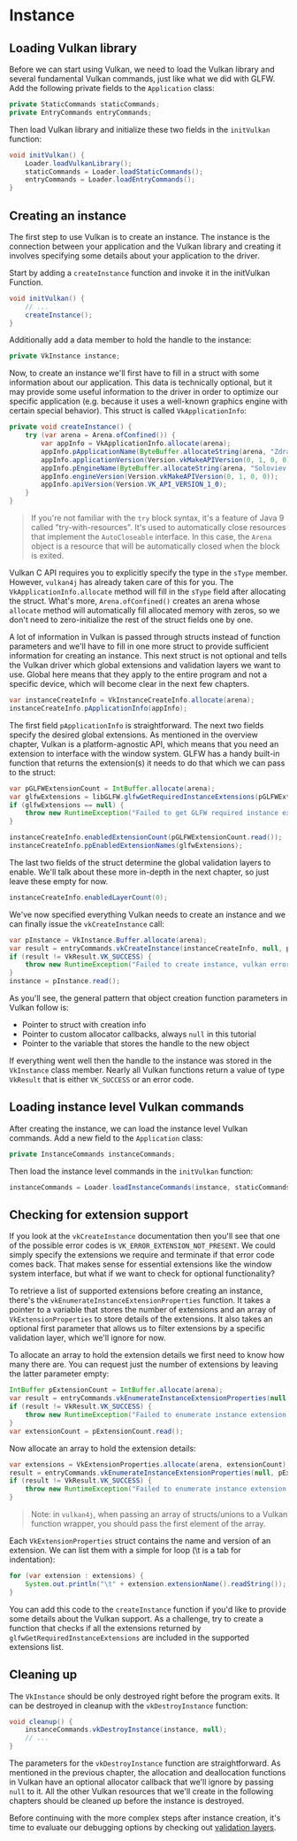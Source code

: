 # Instance

## Loading Vulkan library

Before we can start using Vulkan, we need to load the Vulkan library and several fundamental Vulkan commands, just like what we did with GLFW. Add the following private fields to the `Application` class:

```java
private StaticCommands staticCommands;
private EntryCommands entryCommands;
```

Then load Vulkan library and initialize these two fields in the `initVulkan` function:

```java
void initVulkan() {
    Loader.loadVulkanLibrary();
    staticCommands = Loader.loadStaticCommands();
    entryCommands = Loader.loadEntryCommands();
}
```

## Creating an instance

The first step to use Vulkan is to create an instance. The instance is the connection between your application and the Vulkan library and creating it involves specifying some details about your application to the driver.

Start by adding a `createInstance` function and invoke it in the initVulkan Function.

```java
void initVulkan() {
    // ...
    createInstance();
}
```

Additionally add a data member to hold the handle to the instance:

```java
private VkInstance instance;
```

Now, to create an instance we'll first have to fill in a struct with some information about our application. This data is technically optional, but it may provide some useful information to the driver in order to optimize our specific application (e.g. because it uses a well-known graphics engine with certain special behavior). This struct is called `VkApplicationInfo`:

```java
private void createInstance() {
    try (var arena = Arena.ofConfined()) {
        var appInfo = VkApplicationInfo.allocate(arena);
        appInfo.pApplicationName(ByteBuffer.allocateString(arena, "Zdravstvuyte, Vulkan!"));
        appInfo.applicationVersion(Version.vkMakeAPIVersion(0, 1, 0, 0));
        appInfo.pEngineName(ByteBuffer.allocateString(arena, "Soloviev D-30"));
        appInfo.engineVersion(Version.vkMakeAPIVersion(0, 1, 0, 0));
        appInfo.apiVersion(Version.VK_API_VERSION_1_0);
    }
}
```

> If you're not familiar with the `try` block syntax, it's a feature of Java 9 called "try-with-resources". It's used to automatically close resources that implement the `AutoCloseable` interface. In this case, the `Arena` object is a resource that will be automatically closed when the block is exited.

Vulkan C API requires you to explicitly specify the type in the `sType` member. However, `vulkan4j` has already taken care of this for you. The `VkApplicationInfo.allocate` method will fill in the `sType` field after allocating the struct. What's more, `Arena.ofConfined()` creates an arena whose `allocate` method will automatically fill allocated memory with zeros, so we don't need to zero-initialize the rest of the struct fields one by one.

A lot of information in Vulkan is passed through structs instead of function parameters and we'll have to fill in one more struct to provide sufficient information for creating an instance. This next struct is not optional and tells the Vulkan driver which global extensions and validation layers we want to use. Global here means that they apply to the entire program and not a specific device, which will become clear in the next few chapters.

```java
var instanceCreateInfo = VkInstanceCreateInfo.allocate(arena);
instanceCreateInfo.pApplicationInfo(appInfo);
```

The first field `pApplicationInfo` is straightforward. The next two fields specify the desired global extensions. As mentioned in the overview chapter, Vulkan is a platform-agnostic API, which means that you need an extension to interface with the window system. GLFW has a handy built-in function that returns the extension(s) it needs to do that which we can pass to the struct:

```java
var pGLFWExtensionCount = IntBuffer.allocate(arena);
var glfwExtensions = libGLFW.glfwGetRequiredInstanceExtensions(pGLFWExtensionCount);
if (glfwExtensions == null) {
    throw new RuntimeException("Failed to get GLFW required instance extensions");
}

instanceCreateInfo.enabledExtensionCount(pGLFWExtensionCount.read());
instanceCreateInfo.ppEnabledExtensionNames(glfwExtensions);
```

The last two fields of the struct determine the global validation layers to enable. We'll talk about these more in-depth in the next chapter, so just leave these empty for now.

```java
instanceCreateInfo.enabledLayerCount(0);
```

We've now specified everything Vulkan needs to create an instance and we can finally issue the `vkCreateInstance` call:

```java
var pInstance = VkInstance.Buffer.allocate(arena);
var result = entryCommands.vkCreateInstance(instanceCreateInfo, null, pInstance);
if (result != VkResult.VK_SUCCESS) {
    throw new RuntimeException("Failed to create instance, vulkan error code: " + VkResult.explain(result));
}
instance = pInstance.read();
```

As you'll see, the general pattern that object creation function parameters in Vulkan follow is:

- Pointer to struct with creation info
- Pointer to custom allocator callbacks, always `null` in this tutorial
- Pointer to the variable that stores the handle to the new object

If everything went well then the handle to the instance was stored in the `VkInstance` class member. Nearly all Vulkan functions return a value of type `VkResult` that is either `VK_SUCCESS` or an error code.

## Loading instance level Vulkan commands

After creating the instance, we can load the instance level Vulkan commands. Add a new field to the `Application` class:

```java
private InstanceCommands instanceCommands;
```

Then load the instance level commands in the `initVulkan` function:

```java
instanceCommands = Loader.loadInstanceCommands(instance, staticCommands);
```

## Checking for extension support

If you look at the `vkCreateInstance` documentation then you'll see that one of the possible error codes is `VK_ERROR_EXTENSION_NOT_PRESENT`. We could simply specify the extensions we require and terminate if that error code comes back. That makes sense for essential extensions like the window system interface, but what if we want to check for optional functionality?

To retrieve a list of supported extensions before creating an instance, there's the `vkEnumerateInstanceExtensionProperties` function. It takes a pointer to a variable that stores the number of extensions and an array of `VkExtensionProperties` to store details of the extensions. It also takes an optional first parameter that allows us to filter extensions by a specific validation layer, which we'll ignore for now.

To allocate an array to hold the extension details we first need to know how many there are. You can request just the number of extensions by leaving the latter parameter empty:

```java
IntBuffer pExtensionCount = IntBuffer.allocate(arena);
var result = entryCommands.vkEnumerateInstanceExtensionProperties(null, pExtensionCount, null);
if (result != VkResult.VK_SUCCESS) {
    throw new RuntimeException("Failed to enumerate instance extension properties, vulkan error code: " + VkResult.explain(result));
}
var extensionCount = pExtensionCount.read();
```

Now allocate an array to hold the extension details:

```java
var extensions = VkExtensionProperties.allocate(arena, extensionCount);
result = entryCommands.vkEnumerateInstanceExtensionProperties(null, pExtensionCount, extensions[0]);
if (result != VkResult.VK_SUCCESS) {
    throw new RuntimeException("Failed to enumerate instance extension properties, vulkan error code: " + VkResult.explain(result));
}
```

> Note: in `vulkan4j`, when passing an array of structs/unions to a Vulkan function wrapper, you should pass the first element of the array. 

Each `VkExtensionProperties` struct contains the name and version of an extension. We can list them with a simple for loop (\t is a tab for indentation):

```java
for (var extension : extensions) {
    System.out.println("\t" + extension.extensionName().readString());
}
```

You can add this code to the `createInstance` function if you'd like to provide some details about the Vulkan support. As a challenge, try to create a function that checks if all the extensions returned by `glfwGetRequiredInstanceExtensions` are included in the supported extensions list.

## Cleaning up

The `VkInstance` should be only destroyed right before the program exits. It can be destroyed in cleanup with the `vkDestroyInstance` function:

```java
void cleanup() {
    instanceCommands.vkDestroyInstance(instance, null);
    // ...
}
```

The parameters for the `vkDestroyInstance` function are straightforward. As mentioned in the previous chapter, the allocation and deallocation functions in Vulkan have an optional allocator callback that we'll ignore by passing `null` to it. All the other Vulkan resources that we'll create in the following chapters should be cleaned up before the instance is destroyed.

Before continuing with the more complex steps after instance creation, it's time to evaluate our debugging options by checking out [validation layers](./validation-layers.md).
